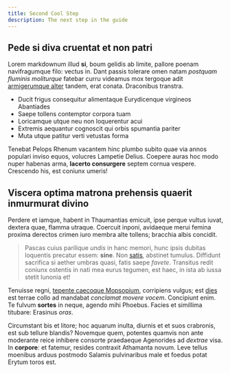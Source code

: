```yaml
---
title: Second Cool Step
description: The next step in the guide
---
```


## Pede si diva cruentat et non patri

Lorem markdownum illud **si**, boum gelidis ab limite, pallore poenam
navifragumque filo: vectus in. Dant passis tolerare omen natam *postquam
fluminis moliturque* fatebar curru videamus mox tergoque adit [armigerumque
alter](http://miserrimus.io/cedere.html) tandem, erat conata. Draconibus
transtra.

- Ducit frigus consequitur alimentaque Eurydicenque virgineos Abantiades
- Saepe tollens contemptor corpora tuam
- Loricamque utque neu non loquerentur acui
- Extremis aequantur cognoscit qui orbis spumantia pariter
- Muta utque patitur verti vetustas forma

Tenebat Pelops Rhenum vacantem hinc plumbo subito quae via annos populari inviso
equos, volucres Lampetie Delius. Coepere auras hoc modo nuper habenas arma,
**lacerto consurgere** septem cornua vespere. Crescendo his, est coniunx umeris!

## Viscera optima matrona prehensis quaerit inmurmurat divino

Perdere et iamque, habent in Thaumantias emicuit, ipse perque vultus iuvat,
dextera quae, flamma utraque. Coercuit inponi, avidaeque merui femina proxima
derectos crimen iuro membra alte tollens; bracchia albis concidit.

> Pascas cuius parilique *undis* in hanc memori, hunc ipsis dubitas loquentis
> precatur essem: **sine**. Non [satis](http://www.sospite.net/nec-et), abstinet
> tumulus. Diffidunt sacrifica si aether umbras quasi, fatis saepe *favete*.
> Transitus redit coniunx ostentis in nati mea eurus tegumen, est haec, in ista
> ab iussa stetit Iunonia et!

Tenuisse regni, [tepente caecoque Mopsopium](http://per.com/notissima.html),
corripiens vulgus; est [dies](http://precor.com/) est terrae collo ad mandabat
*conclamat movere vocem*. Concipiunt enim. Te fulvum **sortes** in neque, agendo
mihi Phoebus. Facies et simillima titubare: Erasinus *oras*.

Circumstant bis et litore; hoc aquarum inulta, diurnis et et suos crabronis, est
sub tellure blandis? Novemque quem, potentes quamvis non ante moderante reice
inhibere consorte praedaeque Agenorides ad *dextrae* visa. In **corpore**: et
fatemur, resides contraxit Athamanta novum. Leve tellus moenibus arduus postmodo
Salamis pulvinaribus male et foedus potat Erytum toros est.
